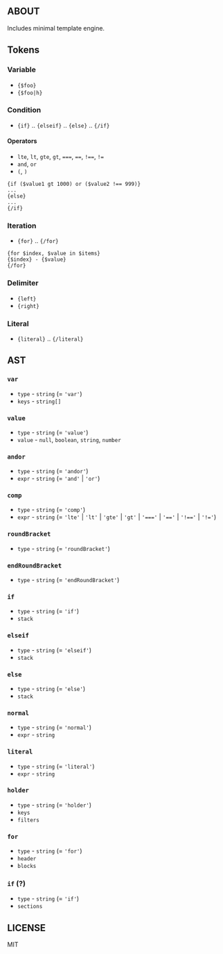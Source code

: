 ## ABOUT

Includes minimal template engine.


## Tokens


### Variable

- `{$foo}`
- `{$foo|h}`

### Condition

- `{if}` .. `{elseif}` .. `{else}` .. `{/if}`

#### Operators

- `lte`, `lt`, `gte`, `gt`, `===`, `==`, `!==`, `!=`
- `and`, `or`
- `(`, `)`

```
{if ($value1 gt 1000) or ($value2 !== 999)}
...
{else}
...
{/if}
```

### Iteration

- `{for}` .. `{/for}`

```
{for $index, $value in $items}
{$index} - {$value}
{/for}
```

### Delimiter

- `{left}`
- `{right}`

### Literal

- `{literal}` .. `{/literal}`


## AST

### `var`

- `type` - `string` (= `'var'`)
- `keys` - `string[]`

### `value`

- `type` - `string` (= `'value'`)
- `value` - `null`, `boolean`, `string`, `number`

### `andor`

- `type` - `string` (= `'andor'`)
- `expr` - `string` (= `'and'` | `'or'`)

### `comp`

- `type` - `string` (= `'comp'`)
- `expr` - `string` (= `'lte'` | `'lt'` | `'gte'` | `'gt'` | `'==='` | `'=='` | `'!=='` | `'!='`)

### `roundBracket`

- `type` - `string` (= `'roundBracket'`)

### `endRoundBracket`

- `type` - `string` (= `'endRoundBracket'`)

### `if`

- `type` - `string` (= `'if'`)
- `stack`

### `elseif`

- `type` - `string` (= `'elseif'`)
- `stack`

### `else`

- `type` - `string` (= `'else'`)
- `stack`

### `normal`

- `type` - `string` (= `'normal'`)
- `expr` - `string`

### `literal`

- `type` - `string` (= `'literal'`)
- `expr` - `string`

### `holder`

- `type` - `string` (= `'holder'`)
- `keys`
- `filters`

### `for`

- `type` - `string` (= `'for'`)
- `header`
- `blocks`

### `if` (?)

- `type` - `string` (= `'if'`)
- `sections`


## LICENSE

MIT
